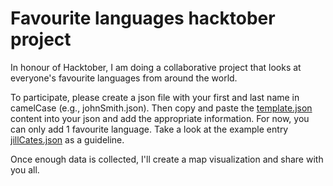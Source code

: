 # Favourite languages hacktober project

In honour of Hacktober, I am doing a collaborative project that looks at everyone's favourite languages from around the world. 

To participate, please create a json file with your first and last name in camelCase (e.g., johnSmith.json). Then copy and paste the [template.json](template.json) content into your json and add the appropriate information. For now, you can only add 1 favourite language. Take a look at the example entry [jillCates.json](jillCates.json) as a guideline.

Once enough data is collected, I'll create a map visualization and share with you all.  